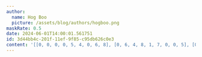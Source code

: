 ```yaml
---
author:
  name: Hog Boo
  picture: /assets/blog/authors/hogboo.png
maskRate: 0.5
date: 2024-06-01T14:00:01.561751
id: 3d44bb4c-201f-11ef-9f85-c95db626c0e3
content: '[[0, 0, 0, 0, 5, 4, 0, 6, 8], [0, 6, 4, 8, 1, 7, 0, 0, 5], [0, 0, 0, 9, 3, 6, 0, 4, 0], [0, 0, 0, 5, 8, 0, 0, 3, 4], [0, 3, 5, 0, 7, 0, 0, 0, 0], [4, 0, 0, 3, 0, 9, 5, 1, 0], [1, 5, 2, 6, 0, 0, 4, 0, 0], [3, 0, 0, 0, 2, 0, 6, 0, 1], [8, 7, 6, 0, 4, 0, 0, 5, 9]]'
---
```

